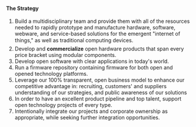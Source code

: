 #### The Strategy

1. Build a multidisciplinary team and provide them with all of the resources needed to rapidly prototype and manufacture hardware, software, webware, and service-based solutions for the emergent "internet of things," as well as traditional computing devices.
2. Develop and **commercialize** open hardware products that span every price bracket using modular components.
3. Develop open software with clear applications in today's world.
4. Run a firmware repository containing firmware for both open and opened technology platforms.
5. Leverage our 100% transparent, open business model to enhance our competitive advantage in: recruiting, customers' and suppliers understanding of our strategies, and public awareness of our solutions
6. In order to have an excellent product pipeline and top talent, support open technology projects of every type.
7. Intentionally integrate our projects and corporate ownership as appropriate, while seeking further integration opportunities.
